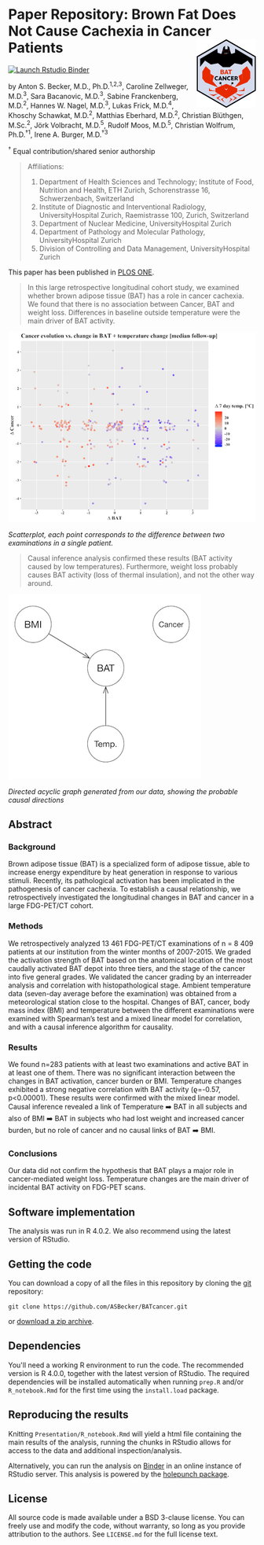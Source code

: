 # Paper Repository: Brown Fat Does Not Cause Cachexia in Cancer Patients <img src="Presentation/hex_batcanc.png" align="right" alt="" width="120" />

  <!-- badges: start -->
  [![Launch Rstudio Binder](http://mybinder.org/badge_logo.svg)](https://mybinder.org/v2/gh/ASBecker/BATcancer/master?urlpath=rstudio)
  <!-- badges: end -->

by
Anton S. Becker, M.D., Ph.D.<sup>1,2,3</sup>, 
Caroline Zellweger, M.D.<sup>3</sup>, 
Sara Bacanovic, M.D.<sup>3</sup>, 
Sabine Franckenberg, M.D.<sup>2</sup>, 
Hannes W. Nagel, M.D.<sup>3</sup>, 
Lukas Frick, M.D.<sup>4</sup>, 
Khoschy Schawkat, M.D.<sup>2</sup>, 
Matthias Eberhard, M.D.<sup>2</sup>, 
Christian Blüthgen, M.Sc.<sup>2</sup>, 
Jörk Volbracht, M.D.<sup>5</sup>, 
Rudolf Moos, M.D.<sup>5</sup>, 
Christian Wolfrum, Ph.D.<sup>†1</sup>, 
Irene A. Burger, M.D.<sup>†3</sup>

<sup>†</sup> Equal contribution/shared senior authorship

> Affiliations:
> 1.	Department of Health Sciences and Technology; Institute of Food, Nutrition and Health, ETH Zurich, Schorenstrasse 16, Schwerzenbach, Switzerland
> 2.	Institute of Diagnostic and Interventional Radiology, UniversityHospital Zurich, Raemistrasse 100, Zurich, Switzerland
> 3.	Department of Nuclear Medicine, UniversityHospital Zurich
> 4.	Department of Pathology and Molecular Pathology, UniversityHospital Zurich
> 5.	Division of Controlling and Data Management, UniversityHospital Zurich


This paper has been published in [PLOS ONE](https://doi.org/10.1371/journal.pone.0239990).

> In this large retrospective longitudinal cohort study, we examined whether brown adipose tissue (BAT)
> has a role in cancer cachexia. We found that there is no association between Cancer, BAT and weight loss.
> Differences in baseline outside temperature were the main driver of BAT activity.

![](Presentation/cancer_bat_temp.png)

*Scatterplot, each point corresponds to the difference between two examinations in a single patient.*

> Causal inference analysis confirmed these results (BAT activity caused by low temperatures).
> Furthermore, weight loss probably causes BAT activity (loss of thermal insulation), and not the other way around.

![](Presentation/dag_bat.png)

*Directed acyclic graph generated from our data, showing the probable causal directions*

## Abstract

### Background 
Brown adipose tissue (BAT) is a specialized form of adipose tissue, able to increase energy expenditure by heat generation in response to various stimuli. Recently, its pathological activation has been implicated in the pathogenesis of cancer cachexia. To establish a causal relationship, we retrospectively investigated the longitudinal changes in BAT and cancer in a large FDG-PET/CT cohort.
### Methods 
We retrospectively analyzed 13 461 FDG-PET/CT examinations of n = 8 409 patients at our institution from the winter months of 2007-2015. We graded the activation strength of BAT based on the anatomical location of the most caudally activated BAT depot into three tiers, and the stage of the cancer into five general grades. We validated the cancer grading by an interreader analysis and correlation with histopathological stage. Ambient temperature data (seven-day average before the examination) was obtained from a meteorological station close to the hospital. Changes of BAT, cancer, body mass index (BMI) and temperature between the different examinations were examined with Spearman’s test and a mixed linear model for correlation, and with a causal inference algorithm for causality.
### Results
We found n=283 patients with at least two examinations and active BAT in at least one of them. There was no significant interaction between the changes in BAT activation, cancer burden or BMI. Temperature changes exhibited a strong negative correlation with BAT activity (ϱ=-0.57, p<0.00001). These results were confirmed with the mixed linear model. Causal inference revealed a link of Temperature :arrow_right: BAT in all subjects and also of BMI :arrow_right: BAT in subjects who had lost weight and increased cancer burden, but no role of cancer and no causal links of BAT :arrow_right: BMI.
### Conclusions
Our data did not confirm the hypothesis that BAT plays a major role in cancer-mediated weight loss. Temperature changes are the main driver of incidental BAT activity on FDG-PET scans.


## Software implementation

The analysis was run in R 4.0.2. We also recommend using the latest version of RStudio.


## Getting the code

You can download a copy of all the files in this repository by cloning the
[git](https://git-scm.com/) repository:

    git clone https://github.com/ASBecker/BATcancer.git

or [download a zip archive](https://github.com/ASBecker/BATcancer/archive/master.zip).


## Dependencies

You'll need a working R environment to run the code.
The recommended version is R 4.0.0, together with the latest version of RStudio.
The required dependencies will be installed automatically when running `prep.R` 
and/or `R_notebook.Rmd` for the first time using the `install.load` package.


## Reproducing the results

Knitting `Presentation/R_notebook.Rmd` will yield a html file containing the main results 
of the analysis, running the chunks in RStudio allows for access to the data and additional 
inspection/analysis.

Alternatively, you can run the analysis on [Binder](https://mybinder.org/v2/gh/ASBecker/BATcancer/master?urlpath=rstudio) 
in an online instance of RStudio server.
This analysis is powered by the [holepunch package](https://github.com/karthik/holepunch).


## License

All source code is made available under a BSD 3-clause license. You can freely
use and modify the code, without warranty, so long as you provide attribution
to the authors. See `LICENSE.md` for the full license text.
